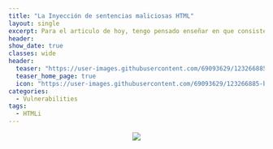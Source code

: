 ```yaml
---
title: "La Inyección de sentencias maliciosas HTML"
layout: single
excerpt: Para el articulo de hoy, tengo pensado enseñar en que consiste una inyección de código malicioso HTML, o mas conocida como “HTML injection”. Antes de iniciar con la explotación de esta vulnerabilidad, que esta tan presente en los servidores web, voy a hacer un corto resumen de ¿Qué es HTML? y ¿Para que sirve?.
header:
show_date: true
classes: wide
header:
  teaser: "https://user-images.githubusercontent.com/69093629/123266885-b34dce80-d4fc-11eb-8d58-50d3a3d91766.png"
  teaser_home_page: true
  icon: "https://user-images.githubusercontent.com/69093629/123266885-b34dce80-d4fc-11eb-8d58-50d3a3d91766.png"
categories:
  - Vulnerabilities
tags:
  - HTMLi
---
```


<p align="center">
<img src="https://user-images.githubusercontent.com/69093629/123266885-b34dce80-d4fc-11eb-8d58-50d3a3d91766.png">
</p>


